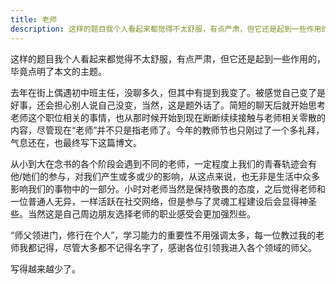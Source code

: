 ```yaml
---
title: 老师
description: 这样的题目我个人看起来都觉得不太舒服，有点严肃，但它还是起到一些作用的，毕竟点明了本文的主题。
---
```


这样的题目我个人看起来都觉得不太舒服，有点严肃，但它还是起到一些作用的，毕竟点明了本文的主题。

去年在街上偶遇初中班主任，没聊多久，但其中有提到我变了。被感觉自己变了是好事，还会担心别人说自己没变，当然，这是题外话了。简短的聊天后就开始思考老师这个职位相关的事情，也从那时候开始到现在断断续续接触与老师相关零散的内容，尽管现在“老师”并不只是指老师了。今年的教师节也只刚过了一个多礼拜，气息还在，也最终写下这篇博文。

从小到大在念书的各个阶段会遇到不同的老师，一定程度上我们的青春轨迹会有他/她们的参与，对我们产生或多或少的影响，从这点来说，也无非是生活中众多影响我们的事物中的一部分。小时对老师当然是保持敬畏的态度，之后觉得老师和一位普通人无异，一样活跃在社交网络，但是参与了灵魂工程建设后会显得神圣些。当然这是自己周边朋友选择老师的职业感受会更加强烈些。

“师父领进门，修行在个人”，学习能力的重要性不用强调太多，每一位教过我的老师我都记得，尽管大多都不记得名字了，感谢各位引领我进入各个领域的师父。

写得越来越少了。

